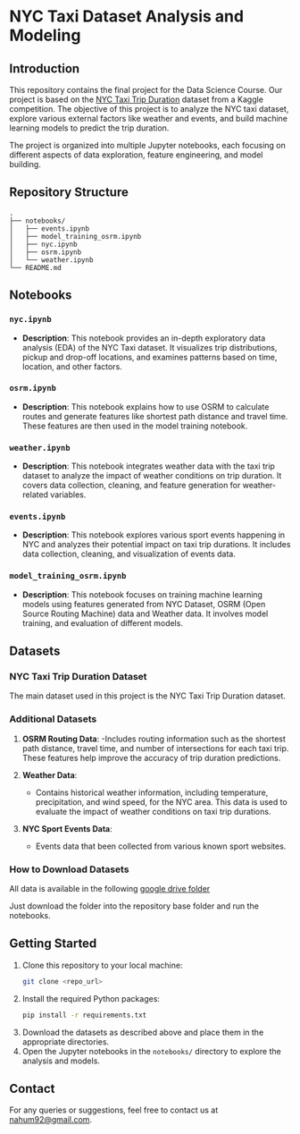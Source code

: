 # NYC Taxi Dataset Analysis and Modeling

## Introduction

This repository contains the final project for the Data Science Course. Our project is based on the [NYC Taxi Trip Duration](https://www.kaggle.com/competitions/nyc-taxi-trip-duration) dataset from a Kaggle competition. The objective of this project is to analyze the NYC taxi dataset, explore various external factors like weather and events, and build machine learning models to predict the trip duration.

The project is organized into multiple Jupyter notebooks, each focusing on different aspects of data exploration, feature engineering, and model building.

## Repository Structure

```
.
├── notebooks/
│   ├── events.ipynb
│   ├── model_training_osrm.ipynb
│   ├── nyc.ipynb
│   ├── osrm.ipynb
│   └── weather.ipynb
└── README.md
```

## Notebooks

### `nyc.ipynb`
- **Description**: This notebook provides an in-depth exploratory data analysis (EDA) of the NYC Taxi dataset. It visualizes trip distributions, pickup and drop-off locations, and examines patterns based on time, location, and other factors.

### `osrm.ipynb`
- **Description**: This notebook explains how to use OSRM to calculate routes and generate features like shortest path distance and travel time. These features are then used in the model training notebook.

### `weather.ipynb`
- **Description**: This notebook integrates weather data with the taxi trip dataset to analyze the impact of weather conditions on trip duration. It covers data collection, cleaning, and feature generation for weather-related variables.

### `events.ipynb`
- **Description**: This notebook explores various sport events happening in NYC and analyzes their potential impact on taxi trip durations. It includes data collection, cleaning, and visualization of events data.

### `model_training_osrm.ipynb`
- **Description**: This notebook focuses on training machine learning models using features generated from NYC Dataset, OSRM (Open Source Routing Machine) data and Weather data. It involves model training, and evaluation of different models.


## Datasets

### NYC Taxi Trip Duration Dataset
The main dataset used in this project is the NYC Taxi Trip Duration dataset.

### Additional Datasets
1. **OSRM Routing Data**:
   -Includes routing information such as the shortest path distance, travel time, and number of intersections for each taxi trip. These features help improve the accuracy of trip duration predictions.

2. **Weather Data**:
   - Contains historical weather information, including temperature, precipitation, and wind speed, for the NYC area. This data is used to evaluate the impact of weather conditions on taxi trip durations.

3. **NYC Sport Events Data**:
   - Events data that been collected from various known sport websites.

### How to Download Datasets

All data is available in the following [google drive folder](https://drive.google.com/drive/folders/1NSbIqcCX6a-f4gJ-qSkHYFTwX9wlMKo8?usp=sharing)

Just download the folder into the repository base folder and run the notebooks.

## Getting Started

1. Clone this repository to your local machine:
   ```bash
   git clone <repo_url>
   ```
2. Install the required Python packages:
   ```bash
   pip install -r requirements.txt
   ```
3. Download the datasets as described above and place them in the appropriate directories.
4. Open the Jupyter notebooks in the `notebooks/` directory to explore the analysis and models.

## Contact
For any queries or suggestions, feel free to contact us at [nahum92@gmail.com](mailto:nahum92@gmail.com).
